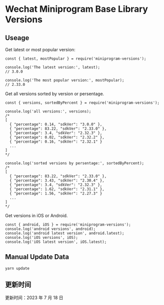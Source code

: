 
# Wechat Miniprogram Base Library Versions

## Useage

Get latest or most popular version:

```;
const { latest, mostPopular } = require('miniprogram-versions');

console.log('The latest version:', latest);
// 3.0.0

console.log('The most popular version:', mostPopular);
// 2.33.0

```

Get all versions sorted by version or persentage.

```
const { versions, sortedByPercent } = require('miniprogram-versions');

console.log('all versions:', versions);
/*
[
  { "percentage": 0.14, "sdkVer": "3.0.0" },
  { "percentage": 83.22, "sdkVer": "2.33.0" },
  { "percentage": 3.4, "sdkVer": "2.32.3" },
  { "percentage": 0.02, "sdkVer": "2.32.2" },
  { "percentage": 0.16, "sdkVer": "2.32.1" }
  ...
]
*/

console.log('sorted versions by persentage:', sortedByPercent);
/*
[
  { "percentage": 83.22, "sdkVer": "2.33.0" },
  { "percentage": 3.43, "sdkVer": "2.30.4" },
  { "percentage": 3.4, "sdkVer": "2.32.3" },
  { "percentage": 1.62, "sdkVer": "2.31.1" },
  { "percentage": 1.56, "sdkVer": "2.27.3" }
  ...
]
*/
```

Get versions in iOS or Android.

```
const { android, iOS } = require('miniprogram-versions');
console.log('android versions', android);
console.log('android latest version', android.latest);
console.log('iOS versions', iOS);
console.log('iOS latest version', iOS.latest);
```

## Manual Update Data

```
yarn update
```

## 更新时间

更新时间：2023 年 7 月 18 日
